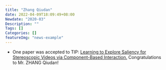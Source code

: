 ```yaml
---
title: "Zhang Qiudan"
date: 2022-04-09T18:09:49+08:00
Newdate: "2020-03"
Description: ""
Tags: []
Categories: []
featureImg: "news-example"
---
```

- One paper was accepted to TIP: [Learning to Explore Saliency for Stereoscopic Videos via Component-Based Interaction.](https://ieeexplore.ieee.org/abstract/document/9062560) Congratulations to Mr. ZHANG Qiudan! 